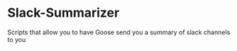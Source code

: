 # Slack-Summarizer
Scripts that allow you to have Goose send you a summary of slack channels to you
